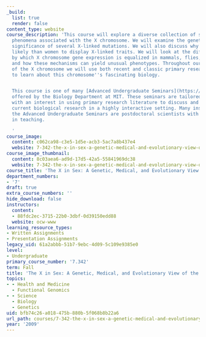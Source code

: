 ```yaml
---
_build:
  list: true
  render: false
content_type: website
course_description: 'This course will explore a diverse collection of striking biological
  phenomena associated with the X chromosome. We will examine the genetic basis and
  significance of several X-linked mutations. We will also discuss why men are more
  likely than women to display X-linked traits. We will look at the different mechanisms
  by which X chromosome gene expression is equalized in mammals, flies, and worms
  and how these mechanisms can yield unusual phenotypes. Throughout our discussions
  of the X chromosome we will use both recent and classic primary research papers
  to learn about this chromosome''s fascinating biology.


  This course is one of many [Advanced Undergraduate Seminars](https://biology.mit.edu/undergraduate/current-students/subject-offerings/advanced-undergraduate-seminars/)
  offered by the Biology Department at MIT. These seminars are tailored for students
  with an interest in using primary research literature to discuss and learn about
  current biological research in a highly interactive setting. Many instructors of
  the Advanced Undergraduate Seminars are postdoctoral scientists with a strong interest
  in teaching.

  '
course_image:
  content: c062ca98-c3e5-1d5e-acb3-5ac7a8b437e4
  website: 7-342-the-x-in-sex-a-genetic-medical-and-evolutionary-view-of-the-x-chromosome-fall-2009
course_image_thumbnail:
  content: 8c03aea6-ad9d-17d5-42a5-55841969dc38
  website: 7-342-the-x-in-sex-a-genetic-medical-and-evolutionary-view-of-the-x-chromosome-fall-2009
course_title: 'The X in Sex: A Genetic, Medical, and Evolutionary View of the X Chromosome'
department_numbers:
- '7'
draft: true
extra_course_numbers: ''
hide_download: false
instructors:
  content:
  - 88fdc2ec-3715-22b0-3dbf-0d39150edd88
  website: ocw-www
learning_resource_types:
- Written Assignments
- Presentation Assignments
legacy_uid: 61a2abbb-51b7-9ebc-4d09-5c109e9385e0
level:
- Undergraduate
primary_course_number: '7.342'
term: Fall
title: 'The X in Sex: A Genetic, Medical, and Evolutionary View of the X Chromosome'
topics:
- - Health and Medicine
  - Functional Genomics
- - Science
  - Biology
  - Genetics
uid: bfb74c26-a018-475b-880b-5f068b8b22a6
url_path: courses/7-342-the-x-in-sex-a-genetic-medical-and-evolutionary-view-of-the-x-chromosome-fall-2009
year: '2009'
---
```

